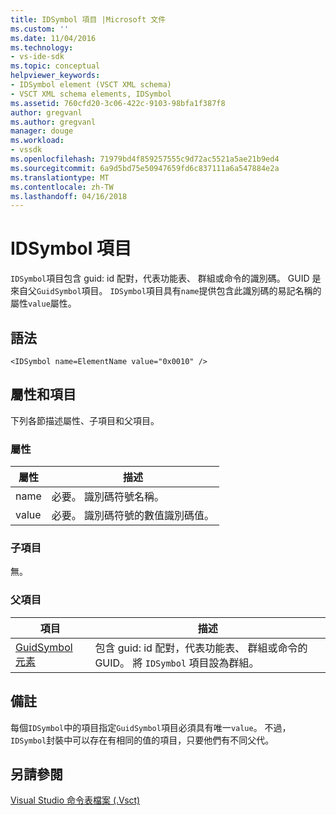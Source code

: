 ```yaml
---
title: IDSymbol 項目 |Microsoft 文件
ms.custom: ''
ms.date: 11/04/2016
ms.technology:
- vs-ide-sdk
ms.topic: conceptual
helpviewer_keywords:
- IDSymbol element (VSCT XML schema)
- VSCT XML schema elements, IDSymbol
ms.assetid: 760cfd20-3c06-422c-9103-98bfa1f387f8
author: gregvanl
ms.author: gregvanl
manager: douge
ms.workload:
- vssdk
ms.openlocfilehash: 71979bd4f859257555c9d72ac5521a5ae21b9ed4
ms.sourcegitcommit: 6a9d5bd75e50947659fd6c837111a6a547884e2a
ms.translationtype: MT
ms.contentlocale: zh-TW
ms.lasthandoff: 04/16/2018
---
```

# <a name="idsymbol-element"></a>IDSymbol 項目
`IDSymbol`項目包含 guid: id 配對，代表功能表、 群組或命令的識別碼。 GUID 是來自父`GuidSymbol`項目。 `IDSymbol`項目具有`name`提供包含此識別碼的易記名稱的屬性`value`屬性。  
  
## <a name="syntax"></a>語法  
  
```  
<IDSymbol name=ElementName value="0x0010" />  
```  
  
## <a name="attributes-and-elements"></a>屬性和項目  
 下列各節描述屬性、子項目和父項目。  
  
### <a name="attributes"></a>屬性  
  
|屬性|描述|  
|---------------|-----------------|  
|name|必要。 識別碼符號名稱。|  
|value|必要。 識別碼符號的數值識別碼值。|  
  
### <a name="child-elements"></a>子項目  
 無。  
  
### <a name="parent-elements"></a>父項目  
  
|項目|描述|  
|-------------|-----------------|  
|[GuidSymbol 元素](../extensibility/guidsymbol-element.md)|包含 guid: id 配對，代表功能表、 群組或命令的 GUID。 將 `IDSymbol` 項目設為群組。|  
  
## <a name="remarks"></a>備註  
 每個`IDSymbol`中的項目指定`GuidSymbol`項目必須具有唯一`value`。 不過，`IDSymbol`封裝中可以存在有相同的值的項目，只要他們有不同父代。  
  
## <a name="see-also"></a>另請參閱  
 [Visual Studio 命令表檔案 (.Vsct)](../extensibility/internals/visual-studio-command-table-dot-vsct-files.md)